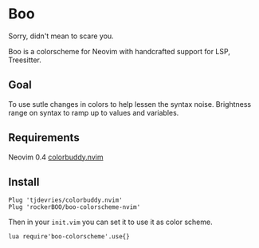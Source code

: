 # Boo 

Sorry, didn't mean to scare you.

Boo is a colorscheme for Neovim with handcrafted support for LSP, Treesitter.

## Goal 

To use sutle changes in colors to help lessen the syntax noise. 
Brightness range on syntax to ramp up to values and variables. 

## Requirements 

Neovim 0.4
[colorbuddy.nvim](https://github.com/tjdevries/colorbuddy.nvim)

## Install

```vimscript
Plug 'tjdevries/colorbuddy.nvim'
Plug 'rockerBOO/boo-colorscheme-nvim'
```

Then in your `init.vim` you can set it to use it as color scheme. 

```vimscript
lua require'boo-colorscheme'.use{}
```


